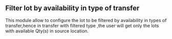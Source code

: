 Filter lot by availability in type of transfer
----------------------------------------------
This module allow to configure the lot to be filtered by availability in types of transfer,hence in transfer with filtered type ,the user will get only the lots with available Qty(s) in source location.



